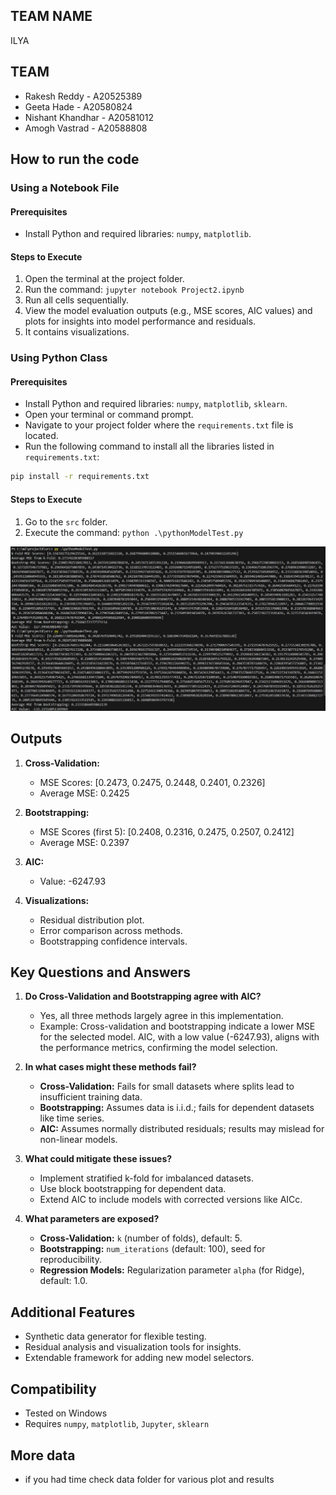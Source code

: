 ## TEAM NAME
ILYA

## TEAM
- Rakesh Reddy - A20525389
- Geeta Hade - A20580824
- Nishant Khandhar - A20581012
- Amogh Vastrad - A20588808

## How to run the code

### Using a Notebook File

#### Prerequisites
- Install Python and required libraries: `numpy`, `matplotlib`.

#### Steps to Execute
1. Open the terminal at the project folder.
2. Run the command: `jupyter notebook Project2.ipynb`
3. Run all cells sequentially.
4. View the model evaluation outputs (e.g., MSE scores, AIC values) and plots for insights into model performance and residuals.
5. It contains visualizations.

### Using Python Class

#### Prerequisites
- Install Python and required libraries: `numpy`, `matplotlib`, `sklearn`.
- Open your terminal or command prompt.
- Navigate to your project folder where the `requirements.txt` file is located.
- Run the following command to install all the libraries listed in `requirements.txt`:

```bash
pip install -r requirements.txt
```

#### Steps to Execute
1. Go to the `src` folder.
2. Execute the command: `python .\pythonModelTest.py`

![alt text](image.png)

## Outputs

1. **Cross-Validation:**
    - MSE Scores: [0.2473, 0.2475, 0.2448, 0.2401, 0.2326]
    - Average MSE: 0.2425

2. **Bootstrapping:**
    - MSE Scores (first 5): [0.2408, 0.2316, 0.2475, 0.2507, 0.2412]
    - Average MSE: 0.2397

3. **AIC:**
    - Value: -6247.93

4. **Visualizations:**
    - Residual distribution plot.
    - Error comparison across methods.
    - Bootstrapping confidence intervals.

## Key Questions and Answers

1. **Do Cross-Validation and Bootstrapping agree with AIC?**
    - Yes, all three methods largely agree in this implementation.
    - Example: Cross-validation and bootstrapping indicate a lower MSE for the selected model. AIC, with a low value (-6247.93), aligns with the performance metrics, confirming the model selection.

2. **In what cases might these methods fail?**
    - **Cross-Validation:** Fails for small datasets where splits lead to insufficient training data.
    - **Bootstrapping:** Assumes data is i.i.d.; fails for dependent datasets like time series.
    - **AIC:** Assumes normally distributed residuals; results may mislead for non-linear models.

3. **What could mitigate these issues?**
    - Implement stratified k-fold for imbalanced datasets.
    - Use block bootstrapping for dependent data.
    - Extend AIC to include models with corrected versions like AICc.

4. **What parameters are exposed?**
    - **Cross-Validation:** `k` (number of folds), default: 5.
    - **Bootstrapping:** `num_iterations` (default: 100), seed for reproducibility.
    - **Regression Models:** Regularization parameter `alpha` (for Ridge), default: 1.0.

## Additional Features
- Synthetic data generator for flexible testing.
- Residual analysis and visualization tools for insights.
- Extendable framework for adding new model selectors.

## Compatibility
- Tested on Windows
- Requires `numpy`, `matplotlib`, `Jupyter`, `sklearn`

## More data
- if you had time check data folder for various plot and results
